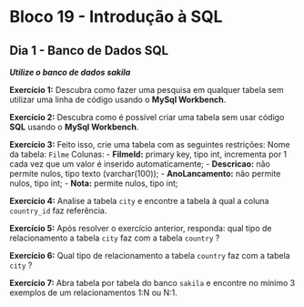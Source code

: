 # Bloco 19 - Introdução à SQL

## Dia 1 - Banco de Dados SQL

_**Utilize o banco de dados sakila**_

**Exercício 1:** Descubra como fazer uma pesquisa em qualquer tabela sem utilizar uma linha de código usando o **MySql Workbench**.

**Exercício 2:** Descubra como é possível criar uma tabela sem usar código **SQL** usando o **MySql Workbench**.

**Exercício 3:** Feito isso, crie uma tabela com as seguintes restrições:
  Nome da tabela: `Filme`
  Colunas:
    - **FilmeId:** primary key, tipo int, incrementa por 1 cada vez que um valor é inserido automaticamente;
    - **Descricao:** não permite nulos, tipo texto (varchar(100));
    - **AnoLancamento:** não permite nulos, tipo int;
    - **Nota:** permite nulos, tipo int;

**Exercício 4:** Analise a tabela `city` e encontre a tabela à qual a coluna `country_id` faz referência.

**Exercício 5:** Após resolver o exercício anterior, responda: qual tipo de relacionamento a tabela `city` faz com a tabela `country` ?

**Exercício 6:** Qual tipo de relacionamento a tabela `country` faz com a tabela `city` ?

**Exercício 7:** Abra tabela por tabela do banco `sakila` e encontre no mínimo 3 exemplos de um relacionamentos 1:N ou N:1.

